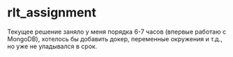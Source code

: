 # rlt_assignment

Текущее решение заняло у меня порядка 6-7 часов (впервые работаю с MongoDB), хотелось бы добавить докер, переменные окружения и т.д., но уже не уладывался в срок.

